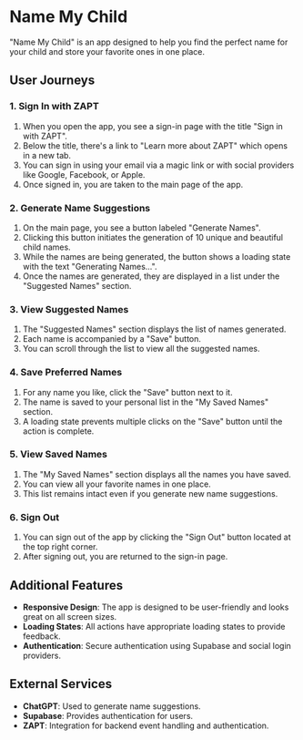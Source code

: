 # Name My Child

"Name My Child" is an app designed to help you find the perfect name for your child and store your favorite ones in one place.

## User Journeys

### 1. Sign In with ZAPT

1. When you open the app, you see a sign-in page with the title "Sign in with ZAPT".
2. Below the title, there's a link to "Learn more about ZAPT" which opens in a new tab.
3. You can sign in using your email via a magic link or with social providers like Google, Facebook, or Apple.
4. Once signed in, you are taken to the main page of the app.

### 2. Generate Name Suggestions

1. On the main page, you see a button labeled "Generate Names".
2. Clicking this button initiates the generation of 10 unique and beautiful child names.
3. While the names are being generated, the button shows a loading state with the text "Generating Names...".
4. Once the names are generated, they are displayed in a list under the "Suggested Names" section.

### 3. View Suggested Names

1. The "Suggested Names" section displays the list of names generated.
2. Each name is accompanied by a "Save" button.
3. You can scroll through the list to view all the suggested names.

### 4. Save Preferred Names

1. For any name you like, click the "Save" button next to it.
2. The name is saved to your personal list in the "My Saved Names" section.
3. A loading state prevents multiple clicks on the "Save" button until the action is complete.

### 5. View Saved Names

1. The "My Saved Names" section displays all the names you have saved.
2. You can view all your favorite names in one place.
3. This list remains intact even if you generate new name suggestions.

### 6. Sign Out

1. You can sign out of the app by clicking the "Sign Out" button located at the top right corner.
2. After signing out, you are returned to the sign-in page.

## Additional Features

- **Responsive Design**: The app is designed to be user-friendly and looks great on all screen sizes.
- **Loading States**: All actions have appropriate loading states to provide feedback.
- **Authentication**: Secure authentication using Supabase and social login providers.

## External Services

- **ChatGPT**: Used to generate name suggestions.
- **Supabase**: Provides authentication for users.
- **ZAPT**: Integration for backend event handling and authentication.